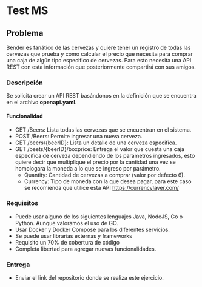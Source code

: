 # Test MS

## Problema

Bender es fanático de las cervezas y quiere tener un registro de todas las cervezas que prueba y como calcular el precio que necesita para comprar una caja de algún tipo especifico de cervezas. Para esto necesita una API REST con esta información que posteriormente compartirá con sus amigos.

### Descripción

Se solicita crear un API REST basándonos en la definición que se encuentra en el archivo **openapi.yaml**.

#### Funcionalidad

- GET /Beers: Lista todas las cervezas que se encuentran en el sistema.
- POST /Beers: Permite ingresar una nueva cerveza.
- GET /beers/{beerID}: Lista un detalle de una cerveza especifica.
- GET /beets/{beerID}/boxprice: Entrega el valor que cuesta una caja específica de cerveza dependiendo de los parámetros ingresados, esto quiere decir que multiplique el precio por la cantidad una vez se homologara la moneda a lo que se ingreso por parámetro.
	- Quantity: Cantidad de cervezas a comprar (valor por defecto 6).
	- Currency: Tipo de moneda con la que desea pagar, para este caso se recomienda que utilice esta API <https://currencylayer.com/>

### Requisitos

- Puede usar alguno de los siguientes lenguajes Java, NodeJS, Go o Python. Aunque valoramos el uso de GO.
- Usar Docker y Docker Compose para los diferentes servicios.
- Se puede usar librarías externas y frameworks
- Requisito un 70% de cobertura de código
- Completa libertad para agregar nuevas funcionalidades.

### Entrega

- Enviar el link del repositorio donde se realiza este ejercicio.